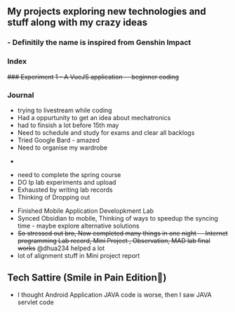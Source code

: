 ## My projects exploring new technologies and stuff along with my crazy ideas 
### - Definitily the name is inspired from Genshin Impact

### Index 
~~### Experiment 1 - A VueJS application -- beginner coding~~

### Journal
* trying to livestream while coding
* Had a oppurtunity to get an idea about mechatronics
* had to finsish a lot before 15th may
* Need to schedule and study for exams and clear all backlogs
* Tried Google Bard - amazed 
* Need to organise my wardrobe
* ~~~Need to add a Block explorer to my mini-project~~
* need to complete the spring course
* DO Ip lab experiments and upload
* Exhausted by writing lab records
* Thinking of Dropping out

- Finished Mobile Application Developkment Lab
- Synced Obsidian to mobile, Thinking of ways to speedup the syncing time - maybe explore alternative solutions
- ~~So stressed out bro, Now completed many things in one night -- Internet programming Lab record, Mini Project , Observation, MAD lab final works~~ @dhua234 helped a lot 
- lot of alignment stuff in Mini project report 

 ## Tech Sattire (Smile in Pain Edition🥲)
- I thought Android Application JAVA code is worse, then I saw JAVA servlet code
